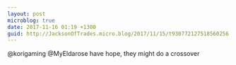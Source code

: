 ```yaml
---
layout: post
microblog: true
date: 2017-11-16 01:19 +1300
guid: http://JacksonOfTrades.micro.blog/2017/11/15/t930772127518560256.html
---
```

@korigaming @MyEldarose have hope, they might do a crossover

